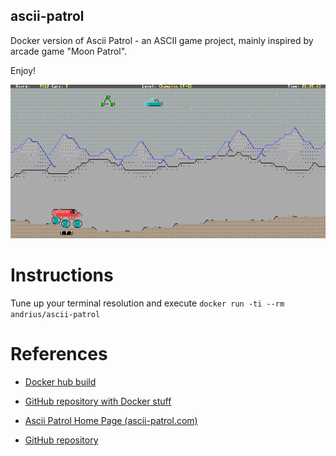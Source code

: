 ascii-patrol
------------

Docker version of Ascii Patrol - an ASCII game project, mainly inspired by arcade game "Moon Patrol".


Enjoy!


![Ascii Patrol](https://github.com/andrius/ascii-patrol/raw/master/doc/media/ascii-patrol.gif)


# Instructions

Tune up your terminal resolution and execute `docker run -ti --rm andrius/ascii-patrol`


# References

- [Docker hub build](https://hub.docker.com/r/andrius/ascii-patrol)
- [GitHub repository with Docker stuff](https://github.com/andrius/ascii-patrol)


- [Ascii Patrol Home Page (ascii-patrol.com)](http://ascii-patrol.com)
- [GitHub repository](https://github.com/msokalski/ascii-patrol)

